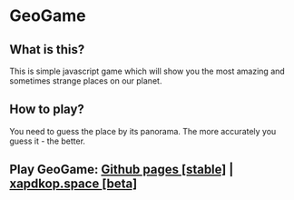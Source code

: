 # GeoGame

## What is this?
This is simple javascript game which will show you the most amazing and sometimes strange places on our planet.

## How to play?
You need to guess the place by its panorama. The more accurately you guess it - the better.

## Play GeoGame: [Github pages [stable]](https://xapdkop.github.io/geogame/) | [xapdkop.space [beta]](https://xapdkop.space/geogame/)
